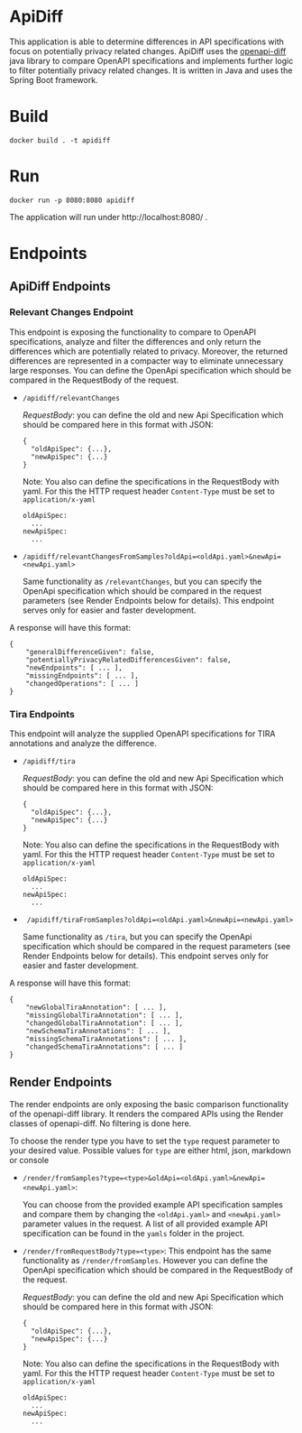 # ApiDiff
This application is able to determine differences in API specifications with focus on potentially privacy related changes.
ApiDiff uses the [openapi-diff](https://github.com/OpenAPITools/openapi-diff) java library to compare OpenAPI specifications and implements further logic to filter potentially privacy related changes.
It is written in Java and uses the Spring Boot framework.

# Build
`` docker build . -t apidiff ``

# Run
`` docker run -p 8080:8080 apidiff ``

The application will run under http://localhost:8080/ .

# Endpoints

## ApiDiff Endpoints

### Relevant Changes Endpoint
This endpoint is exposing the functionality to compare to OpenAPI specifications, analyze and filter the differences and only return the differences which are potentially related to privacy. Moreover, the returned differences are represented in a compacter way to eliminate unnecessary large responses. You can define the OpenApi specification which should be compared in the RequestBody of the request.

- ``/apidiff/relevantChanges``

  *RequestBody*: you can define the old and new Api Specification which should be compared here in this format with JSON:
  
  ```
  {
    "oldApiSpec": {...},
    "newApiSpec": {...}
  }
  ```
  Note: You also can define the specifications in the RequestBody with yaml. For this the HTTP request header `Content-Type` must be set to `application/x-yaml` 
  ```
  oldApiSpec:
    ...
  newApiSpec:
    ...
  ```

- ``/apidiff/relevantChangesFromSamples?oldApi=<oldApi.yaml>&newApi=<newApi.yaml>``

  Same functionality as ``/relevantChanges``, but you can specify the OpenApi specification which should be compared in the request parameters (see Render Endpoints below for details).
  This endpoint serves only for easier and faster development.

A response will have this format:

```
{
    "generalDifferenceGiven": false,
    "potentiallyPrivacyRelatedDifferencesGiven": false,
    "newEndpoints": [ ... ],
    "missingEndpoints": [ ... ],
    "changedOperations": [ ... ]
}
```

### Tira Endpoints
This endpoint will analyze the supplied OpenAPI specifications for TIRA annotations and analyze the difference.

- `` /apidiff/tira ``

  *RequestBody*: you can define the old and new Api Specification which should be compared here in this format with JSON:

  ```
  {
    "oldApiSpec": {...},
    "newApiSpec": {...}
  }
  ```

  Note: You also can define the specifications in the RequestBody with yaml. For this the HTTP request header `Content-Type` must be set to `application/x-yaml`
    ```
    oldApiSpec:
      ...
    newApiSpec:
      ...
  ```

- `` /apidiff/tiraFromSamples?oldApi=<oldApi.yaml>&newApi=<newApi.yaml>``
  
  Same functionality as ``/tira``, but you can specify the OpenApi specification which should be compared in the request parameters (see Render Endpoints below for details).
  This endpoint serves only for easier and faster development. 

A response will have this format:

```
{
    "newGlobalTiraAnnotation": [ ... ],
    "missingGlobalTiraAnnotation": [ ... ],
    "changedGlobalTiraAnnotation": [ ... ],
    "newSchemaTiraAnnotations": [ ... ],
    "missingSchemaTiraAnnotations": [ ... ],
    "changedSchemaTiraAnnotations": [ ... ]
}
```

## Render Endpoints
The render endpoints are only exposing the basic comparison functionality of the openapi-diff library. It renders the compared APIs using the Render classes of openapi-diff.
No filtering is done here.


To choose the render type you have to set the `type` request parameter to your desired value. Possible values for  ``type`` are either html, json, markdown or console
- `/render/fromSamples?type=<type>&oldApi=<oldApi.yaml>&newApi=<newApi.yaml>`:
  
  You can choose from the provided example API specification samples and compare them by changing the ``<oldApi.yaml>`` and ``<newApi.yaml>`` parameter values in the request. A list of all provided example API specification can be found in the ``yamls`` folder in the project.

  
- `/render/fromRequestBody?type=<type>`:
  This endpoint has the same functionality as `/render/fromSamples`. However you can define the OpenApi specification which should be compared in the RequestBody of the request.

  *RequestBody*: you can define the old and new Api Specification which should be compared here in this format with JSON:

  ```
  {
    "oldApiSpec": {...},
    "newApiSpec": {...}
  }
  ```

  Note: You also can define the specifications in the RequestBody with yaml. For this the HTTP request header `Content-Type` must be set to `application/x-yaml`
  ```
  oldApiSpec:
    ...
  newApiSpec:
    ...
  ```
